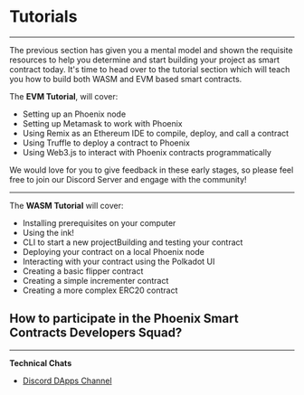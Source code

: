 # **Tutorials**
---
The previous section has given you a mental model and shown the requisite resources to help you determine and start building your project as smart contract today. It's time to head over to the tutorial section which will teach you how to build both WASM and EVM based smart contracts. 

The **EVM Tutorial**, will cover:

- Setting up an Phoenix node
- Setting up Metamask to work with Phoenix
- Using Remix as an Ethereum IDE to compile, deploy, and call a contract
- Using Truffle to deploy a contract to Phoenix
- Using Web3.js to interact with Phoenix contracts programmatically

We would love for you to give feedback in these early stages, so please feel free to join our Discord Server and engage with the community!

---

The **WASM Tutorial** will cover:

- Installing prerequisites on your computer
- Using the ink!
- CLI to start a new projectBuilding and testing your contract
- Deploying your contract on a local Phoenix node
- Interacting with your contract using the Polkadot UI
- Creating a basic flipper contract
- Creating a simple incrementer contract
- Creating a more complex ERC20 contract

## **How to participate in the Phoenix Smart Contracts Developers Squad?**
---

**Technical Chats**

- [Discord DApps Channel](https://discord.gg/fxnuMPwC)